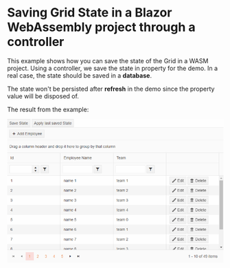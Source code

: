 # Saving Grid State in a Blazor WebAssembly project through a controller

This example shows how you can save the state of the Grid in a WASM project. Using a controller, we save the state in property for the demo. In a real case, the state should be saved in a **database**.

The state won't be persisted after **refresh** in the demo since the property value will be disposed of.

The result from the example:

![](images/grid-save-state-in-wasm.gif)
